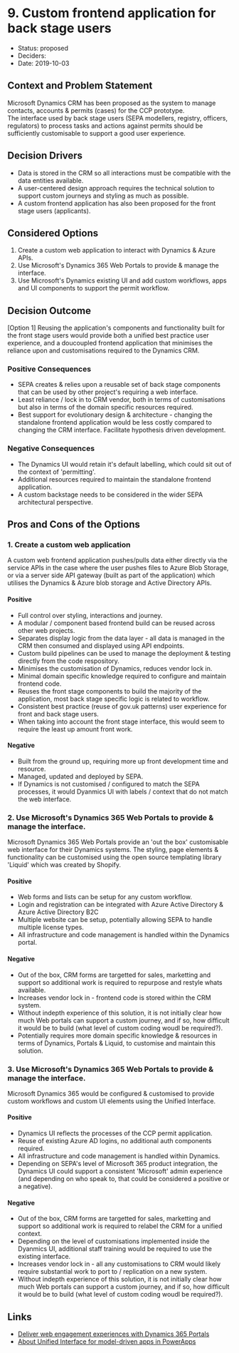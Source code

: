# 9. Custom frontend application for back stage users

* Status: proposed
* Deciders: 
* Date: 2019-10-03

## Context and Problem Statement

Microsoft Dynamics CRM has been proposed as the system to manage contacts, accounts & permits (cases) for the CCP prototype.  
The interface used by back stage users (SEPA modellers, registry, officers, regulators) to process tasks and actions against permits should be sufficiently customisable to support a good user experience.

## Decision Drivers

* Data is stored in the CRM so all interactions must be compatible with the data entities available.
* A user-centered design approach requires the technical solution to support custom journeys and styling as much as possible.
* A custom frontend application has also been proposed for the front stage users (applicants).

## Considered Options

1. Create a custom web application to interact with Dynamics & Azure APIs.
2. Use Microsoft's Dynamics 365 Web Portals to provide & manage the interface.
3. Use Microsoft's Dynamics existing UI and add custom workflows, apps and UI components to support the permit workflow.

## Decision Outcome

[Option 1] Reusing the application's components and functionality built for the front stage users would provide both a unified best practice user experience, and a doucoupled frontend application that minimises the reliance upon and customisations required to the Dynamics CRM. 

### Positive Consequences

* SEPA creates & relies upon a reusable set of back stage components that can be used by other project's requiring a web interface.
* Least reliance / lock in to CRM vendor, both in terms of customisations but also in terms of the domain specific resources required.
* Best support for evolutionary design & architecture - changing the standalone frontend application would be less costly  compared to changing the CRM interface.  Facilitate hypothesis driven development.

### Negative Consequences

* The Dynamics UI would retain it's default labelling, which could sit out of the context of 'permitting'.
* Additional resources required to maintain the standalone frontend application.
* A custom backstage needs to be considered in the wider SEPA architectural perspective.

## Pros and Cons of the Options

### 1. Create a custom web application 

A custom web frontend application pushes/pulls data either directly via the service APIs in the case where the user pushes files to Azure Blob Storage, or via a server side API gateway (built as part of the application) which utilises the Dynamics & Azure blob storage and Active Directory APIs.

#### Positive
* Full control over styling, interactions and journey.
* A modular / component based frontend build can be reused across other web projects.
* Separates display logic from the data layer - all data is managed in the CRM then consumed and displayed using API endpoints.
* Custom build pipelines can be used to manage the deployment & testing directly from the code respository.
* Minimises the customisation of Dynamics, reduces vendor lock in.
* Minimal domain specific knowledge required to configure and maintain frontend code.
* Reuses the front stage components to build the majority of the application, most back stage specific logic is related to workflow.
* Consistent best practice (reuse of gov.uk patterns) user experience for front and back stage users.
* When taking into account the front stage interface, this would seem to require the least up amount front work.

#### Negative
* Built from the ground up, requiring more up front development time and resource.
* Managed, updated and deployed by SEPA.
* If Dynamics is not customised / configured to match the SEPA processes, it would Dyanmics UI with labels / context that do not match the web interface.

### 2. Use Microsoft's Dynamics 365 Web Portals to provide & manage the interface.

Microsoft Dynamics 365 Web Portals provide an 'out the box' customisable web interface for their Dynamics systems.  The
styling, page elements & functionality can be customised using the open source templating library 'Liquid' which was created by Shopify.

#### Positive
* Web forms and lists can be setup for any custom workflow.
* Login and registration can be integrated with Azure Active Directory & Azure Active Directory B2C
* Multiple website can be setup, potentially allowing SEPA to handle multiple license types.
* All infrastructure and code management is handled within the Dynamics portal.

#### Negative
* Out of the box, CRM forms are targetted for sales, marketting and support so additional work is required to repurpose and restyle whats available.
* Increases vendor lock in - frontend code is stored within the CRM system.
* Without indepth experience of this solution, it is not initially clear how much Web portals can support a custom journey, and if so, how difficult it would be to build (what level of custom coding woudl be required?).
* Potentially requires more domain specific knowledge & resources in terms of Dynamics, Portals & Liquid, to customise and maintain this solution.

### 3. Use Microsoft's Dynamics 365 Web Portals to provide & manage the interface.

Microsoft Dynamics 365 would be configured & customised to provide custom workflows and custom UI elements using the Unified Interface.

#### Positive
* Dynamics UI reflects the processes of the CCP permit application.
* Reuse of existing Azure AD logins, no additional auth components required.
* All infrastructure and code management is handled within Dynamics.
* Depending on SEPA's level of Microsoft 365 product integration, the Dynamics UI could support a consistent 'Microsoft' admin experience (and depending on who speak to, that could be considered a positive or a negative).

#### Negative
* Out of the box, CRM forms are targetted for sales, marketting and support so additional work is required to relabel the CRM for a unified context.
* Depending on the level of customisations implemented inside the Dyanmics UI, additional staff training would be required to use the existing interface.
* Increases vendor lock in - all any customisations to CRM would likely require substantial work to port to / replication on a new system.
* Without indepth experience of this solution, it is not initially clear how much Web portals can support a custom journey, and if so, how difficult it would be to build (what level of custom coding woudl be required?).

## Links 
* [Deliver web engagement experiences with Dynamics 365 Portals](https://docs.microsoft.com/en-us/dynamics365/portals/administer-manage-portal-dynamics-365)
* [About Unified Interface for model-driven apps in PowerApps](https://docs.microsoft.com/en-us/power-platform/admin/about-unified-interface)
